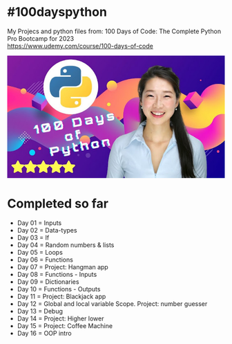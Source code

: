 # #100dayspython
My Projecs and python files from: 100 Days of Code: The Complete Python Pro Bootcamp for 2023  
https://www.udemy.com/course/100-days-of-code  

![logo](course.jpg)

# Completed so far

+ Day 01 = Inputs
+ Day 02 = Data-types
+ Day 03 = If
+ Day 04 = Random numbers & lists
+ Day 05 = Loops
+ Day 06 = Functions
+ Day 07 = Project: Hangman app
+ Day 08 = Functions - Inputs
+ Day 09 = Dictionaries
+ Day 10 = Functions - Outputs
+ Day 11 = Project: Blackjack app 
+ Day 12 = Global and local variable Scope. Project: number guesser
+ Day 13 = Debug
+ Day 14 = Project: Higher lower 
+ Day 15 = Project: Coffee Machine
+ Day 16 = OOP intro
